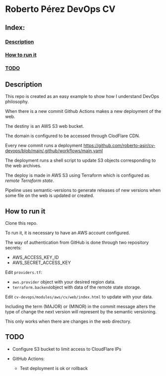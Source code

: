 # Roberto Pérez DevOps CV

## Index:

### [Description](#description) 
### [How to run it](#how-to-run-it)
### [TODO](#todo)



## Description

This repo is created as an easy example to show how I understand DevOps philosophy.

When there is a new commit Github Actions makes a new deployment of the web.

The destiny is an AWS S3 web bucket.

The domain is configured to be accessed through ClodFlare CDN.

Every new commit runs a deployment https://github.com/roberto-asir/cv-devops/blob/main/.github/workflows/main.yaml

The deployment runs a shell script to update S3 objects corresponding to the web archives.

The deploy is made in AWS S3 using Terraform which is configured as *remote Terraform state*.

Pipeline uses semantic-versions to generate releases of new versions when some file on the web is updated or created.

## How to run it

Clone this repo.

To run it, it is necessary to have an AWS account configured.

The way of authentication from GitHub is done through two repository secrets:
- AWS_ACCESS_KEY_ID
- AWS_SECRET_ACCESS_KEY

Edit `providers.tf`:
- `aws.provider` object with your desired region data.
- `terraform.backend`object with data of the remote state storage.



Edit `cv-devops/modules/aws/cv/web/index.html` to update with your data.

Including the term (MAJOR) or (MINOR) in the commit message alters the type of change the next version will represent by the semantic versioning.

This only works when there are changes in the web directory. 

## TODO
- Configure S3 bucket to limit access to CloudFlare IPs

- GitHub Actions:
    - Test deployment is ok or rollback
